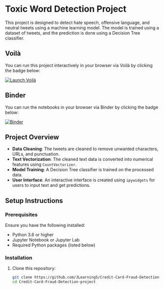 # Toxic Word Detection Project

This project is designed to detect hate speech, offensive language, and neutral tweets using a machine learning model. The model is trained using a dataset of tweets, and the prediction is done using a Decision Tree classifier.

## Voilà

You can run this project interactively in your browser via Voilà by clicking the badge below:

[![Launch Voilà](https://img.shields.io/badge/launch-Voilà-blue.svg)](https://mybinder.org/v2/gh/JLearning5/Credit-Card-Fraud-Detection-project/HEAD?urlpath=voila/render/notebooks/TWD_preview.ipynb)

## Binder

You can run the notebooks in your browser via Binder by clicking the badge below:

[![Binder](https://mybinder.org/badge_logo.svg)](https://mybinder.org/v2/gh/JLearning5/Toxic-word-detection-project/HEAD)

## Project Overview

- **Data Cleaning**: The tweets are cleaned to remove unwanted characters, URLs, and punctuation.
- **Text Vectorization**: The cleaned text data is converted into numerical features using `CountVectorizer`.
- **Model Training**: A Decision Tree classifier is trained on the processed data.
- **User Interface**: An interactive interface is created using `ipywidgets` for users to input text and get predictions.

## Setup Instructions

### Prerequisites

Ensure you have the following installed:
- Python 3.6 or higher
- Jupyter Notebook or Jupyter Lab
- Required Python packages (listed below)

### Installation

1. Clone this repository:
   ```bash
   git clone https://github.com/JLearning5/Credit-Card-Fraud-Detection-project.git
   cd Credit-Card-Fraud-Detection-project

